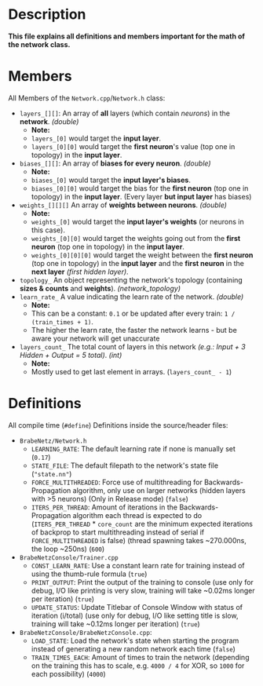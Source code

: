 # Description

**This file explains all definitions and members important for the math of the network class.**

# Members

All Members of the `Network.cpp`/`Network.h` class:

* `layers_[][]`: An array of **all** layers (which contain _neurons_) in the **network**. _(double)_
  * **Note:**
  * `layers_[0]` would target the **input layer**.
  * `layers_[0][0]` would target the **first neuron**'s value (top one in topology) in the **input layer**.
* `biases_[][]`: An array of **biases for every neuron**. _(double)_
  * **Note:**
  * `biases_[0]` would target the **input layer's biases**.
  * `biases_[0][0]` would target the bias for the **first neuron** (top one in topology) in the **input layer**. (Every layer **but input layer** has biases)
* `weights_[][][]` An array of **weights between neurons**. _(double)_
  * **Note:**
  * `weights_[0]` would target the **input layer's weights** (or neurons in this case).
  * `weights_[0][0]` would target the weights going out from the **first neuron** (top one in topology) in the **input layer**.
  * `weights_[0][0][0]` would target the weight between the **first neuron** (top one in topology) in the **input layer** and the **first neuron** in the **next layer** _(first hidden layer)_.
* `topology_` An object representing the network's topology (containing **sizes & counts** and **weights**). _(network_topology)_
* `learn_rate_` A value indicating the learn rate of the network. _(double)_
  * **Note:**
  * This can be a constant: `0.1` or be updated after every train: `1 / (train_times + 1)`.
  * The higher the learn rate, the faster the network learns - but be aware your network will get unaccurate
* `layers_count_` The total count of layers in this network _(e.g.: Input + 3 Hidden + Output = 5 total)_. _(int)_
  * **Note:**
  * Mostly used to get last element in arrays. (`layers_count_ - 1`)

# Definitions

All compile time (`#define`) Definitions inside the source/header files:

* `BrabeNetz/Network.h`
  * `LEARNING_RATE`: The default learning rate if none is manually set (`0.17`)
  * `STATE_FILE`: The default filepath to the network's state file (`"state.nn"`)
  * `FORCE_MULTITHREADED`: Force use of multithreading for Backwards-Propagation algorithm, only use on larger networks (hidden layers with >5 neurons) (Only in Release mode) (`false`)
  * `ITERS_PER_THREAD`: Amount of iterations in the Backwards-Propagation algorithm each thread is expected to do (`ITERS_PER_THREAD` * `core_count` are the minimum expected iterations of backprop to start multithreading instead of serial if `FORCE_MULTITHREADED` is false) (thread spawning takes ~270.000ns, the loop ~250ns) (`600`)
* `BrabeNetzConsole/Trainer.cpp`
  * `CONST_LEARN_RATE`: Use a constant learn rate for training instead of using the thumb-rule formula (`true`)
  * `PRINT_OUTPUT`: Print the output of the training to console (use only for debug, I/O like printing is very slow, training will take ~0.02ms longer per iteration) (`true`)
  * `UPDATE_STATUS`: Update Titlebar of Console Window with status of iteration (i/total) (use only for debug, I/O like setting title is slow, training will take ~0.12ms longer per iteration) (`true`)
* `BrabeNetzConsole/BrabeNetzConsole.cpp`:
  * `LOAD_STATE`: Load the network's state when starting the program instead of generating a new random network each time (`false`)
  * `TRAIN_TIMES_EACH`: Amount of times to train the network (depending on the training this has to scale, e.g. `4000 / 4` for XOR, so `1000` for each possibility) (`4000`)
